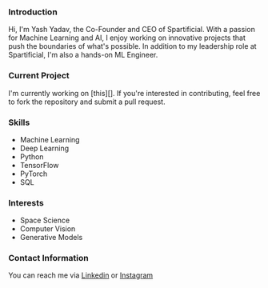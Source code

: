 ### Introduction
Hi, I'm Yash Yadav, the Co-Founder and CEO of Spartificial. With a passion for Machine Learning and AI, I enjoy working on innovative projects that push the boundaries of what's possible. In addition to my leadership role at Spartificial, I'm also a hands-on ML Engineer.

### Current Project
I'm currently working on [this][]. If you're interested in contributing, feel free to fork the repository and submit a pull request.

### Skills
- Machine Learning
- Deep Learning
- Python
- TensorFlow
- PyTorch
- SQL

### Interests
- Space Science
- Computer Vision
- Generative Models

### Contact Information
You can reach me via [Linkedin](https://www.linkedin.com/in/yash-yadav-558125170/) or [Instagram](https://www.instagram.com/yash.ipynb/)
